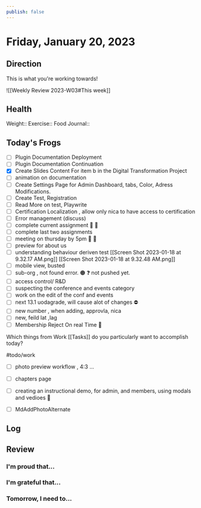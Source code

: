 ```yaml
---
publish: false 
---
```


# Friday, January 20, 2023
## Direction

This is what you're working towards!

![[Weekly Review 2023-W03#This week]]

## Health

Weight:: 
Exercise:: 
Food Journal:: 

## Today's Frogs
- [ ] Plugin Documentation Deployment
- [ ] Plugin Documentation Continuation
- [x] Create Slides Content For item b in the Digital Transformation Project
- [ ] animation on documentation
- [ ] Create Settings Page for Admin Dashboard, tabs, Color, Adress Modifications.
- [ ] Create Test, Registration
- [ ] Read More on test, Playwrite
- [ ] Certification Localization , allow only nica to have access to certification
- [ ] Error management (discuss)
- [ ] complete current assignment 📢 🛑
- [ ] complete last two assignments
- [ ] meeting on thursday by 5pm  📢 🛑
- [ ] preview for about us
- [ ] understanding behaviour deriven test [[Screen Shot 2023-01-18 at 9.32.17 AM.png]] [[Screen Shot 2023-01-18 at 9.32.48 AM.png]]
- [ ] mobile view, busted
- [ ] sub-org , not found error.   🟠 ❓ not pushed yet.
- [ ] access control/ R&D
- [ ]  suspecting the conference and events category
- [ ] work on the edit of the conf and events
- [ ] next 13.1 uodagrade, will cause alot of changes ⛔
- [ ] new number , when adding,  approvla, nica
- [ ] new, feild lat ,lag
- [ ] Membership Reject On real Time 🔄

Which things from Work [[Tasks]] do you particularly want to accomplish today?

#todo/work
- [ ]  photo preview workflow , 4:3 ... 
- [ ] chapters page
- [ ] creating an instructional demo, for admin, and members, using modals and vedioes 🤖
- [ ] MdAddPhotoAlternate




## Log





## Review

### I'm proud that...



### I'm grateful that...




### Tomorrow, I need to...